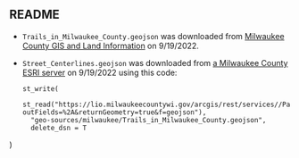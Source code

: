 ## README

* `Trails_in_Milwaukee_County.geojson` was downloaded from [Milwaukee County GIS and Land Information](https://gis-mclio.opendata.arcgis.com/datasets/MCLIO::trails-in-milwaukee-county-1/about) on 9/19/2022.
* `Street_Centerlines.geojson` was downloaded from [a Milwaukee County ESRI server](https://lio.milwaukeecountywi.gov/arcgis/rest/services/Parks/Milwaukee_Co_Trails/FeatureServer/0) on 9/19/2022 using this code:

  ```
  st_write(
    st_read("https://lio.milwaukeecountywi.gov/arcgis/rest/services//Parks/Milwaukee_Co_Trails/FeatureServer/0/query?outFields=%2A&returnGeometry=true&f=geojson"),
    "geo-sources/milwaukee/Trails_in_Milwaukee_County.geojson",
    delete_dsn = T
)
  ```